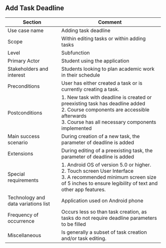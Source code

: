 ## Add Task Deadline

| Section | Comment
| --------- | ---------
| Use case name | Adding task deadline
| Scope | Within editing tasks or within adding tasks
| Level | Subfunction
| Primary Actor | Student using the application
| Stakeholders and interest | Students looking to plan academic work in their schedule
| Preconditions | User has either created a task or is currently creating a task.
| Postconditions | 1. New task with deadline is created or preexisting task has deadline added <br /> 2. Course components are accessible afterwards <br /> 3. Course has all necessary components implemented
| Main success scenario | During creation of a new task, the parameter of deadline is added
| Extensions | During editing of a preexisting task, the parameter of deadline is added
| Special requirements | 1. Android OS of version 5.0 or higher. <br /> 2. Touch screen User Interface <br /> 3. A recommended minimum screen size of 5 inches to ensure legibility of text and other app features.
| Technology and data variations list | Application used on Android phone
| Frequency of occurrence | Occurs less so than task creation, as tasks do not require deadline parameters to be filled
| Miscellaneous | Is generally a subset of task creation and/or task editing.